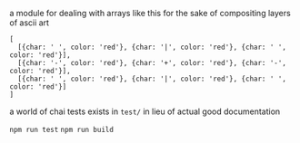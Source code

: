 a module for dealing with arrays like this for the sake of compositing layers of ascii art
```
[
  [{char: ' ', color: 'red'}, {char: '|', color: 'red'}, {char: ' ', color: 'red'}],
  [{char: '-', color: 'red'}, {char: '+', color: 'red'}, {char: '-', color: 'red'}],
  [{char: ' ', color: 'red'}, {char: '|', color: 'red'}, {char: ' ', color: 'red'}]
]
```

a world of chai tests exists in `test/` in lieu of actual good documentation

`npm run test`
`npm run build`